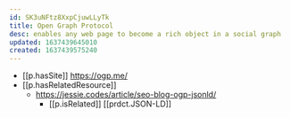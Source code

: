 ```yaml
---
id: SK3uNFtz8XxpCjuwLLyTk
title: Open Graph Protocol
desc: enables any web page to become a rich object in a social graph
updated: 1637439645010
created: 1637439575240
---
```




- [[p.hasSite]] https://ogp.me/
- [[p.hasRelatedResource]]
  - https://jessie.codes/article/seo-blog-ogp-jsonld/
    - [[p.isRelated]] [[prdct.JSON-LD]]

